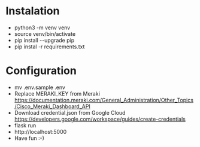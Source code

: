 # Instalation
- python3 -m venv venv
- source venv/bin/activate
- pip install --upgrade pip
- pip instal -r requirements.txt

# Configuration
- mv .env.sample .env
- Replace MERAKI_KEY from Meraki https://documentation.meraki.com/General_Administration/Other_Topics/Cisco_Meraki_Dashboard_API
- Download credential.json from Google Cloud https://developers.google.com/workspace/guides/create-credentials
- flask run
- http://localhost:5000
- Have fun :-)